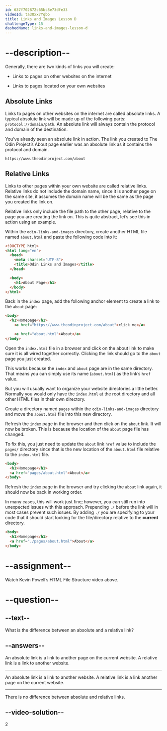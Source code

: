 ```yaml
---
id: 637f702872c65bc8e73dfe33
videoId: ta3Oxx7Yqbo
title: Links and Images Lesson D
challengeType: 15
dashedName: links-and-images-lesson-d
---
```

# --description--


Generally, there are two kinds of links you will create:

- Links to pages on other websites on the internet

- Links to pages located on your own websites


## Absolute Links
Links to pages on other websites on the internet are called absolute links. A typical absolute link will be made up of the following parts: `protocol://domain/path`. An absolute link will always contain the protocol and domain of the destination.

You’ve already seen an absolute link in action. The link you created to The Odin Project’s About page earlier was an absolute link as it contains the protocol and domain.

`https://www.theodinproject.com/about`

## Relative Links
Links to other pages within your own website are called relative links. Relative links do not include the domain name, since it is another page on the same site, it assumes the domain name will be the same as the page you created the link on.

Relative links only include the file path to the other page, relative to the page you are creating the link on. This is quite abstract, let’s see this in action using an example.

Within the `odin-links-and-images` directory, create another HTML file named `about.html` and paste the following code into it:

```html
<!DOCTYPE html>
<html lang="en">
  <head>
    <meta charset="UTF-8">
    <title>Odin Links and Images</title>
  </head>

  <body>
    <h1>About Page</h1>
  </body>
</html>
```

Back in the `index` page, add the following anchor element to create a link to the `about` page:

```html
<body>
  <h1>Homepage</h1>
	<a href="https://www.theodinproject.com/about">click me</a>

	<a href="about.html">About</a>
</body>
```

Open the `index.html` file in a browser and click on the about link to make sure it is all wired together correctly. Clicking the link should go to the `about` page you just created.

This works because the `index` and `about` page are in the same directory. That means you can simply use its name (`about.html`) as the link’s `href` value.

But you will usually want to organize your website directories a little better. Normally you would only have the `index.html` at the root directory and all other HTML files in their own directory.

Create a directory named `pages` within the `odin-links-and-images` directory and move the `about.html` file into this new directory.

Refresh the `index` page in the browser and then click on the `about` link. It will now be broken. This is because the location of the `about` page file has changed.

To fix this, you just need to update the `about` link `href` value to include the `pages/` directory since that is the new location of the `about.html` file relative to the `index.html` file.

```html
<body>
  <h1>Homepage</h1>
  <a href="pages/about.html">About</a>
</body>
```

Refresh the `index` page in the browser and try clicking the `about` link again, it should now be back in working order.

In many cases, this will work just fine; however, you can still run into unexpected issues with this approach. Prepending `./` before the link will in most cases prevent such issues. By adding `./` you are specifying to your code that it should start looking for the file/directory relative to the **current** directory.

```html
<body>
  <h1>Homepage</h1>
  <a href="./pages/about.html">About</a>
</body>
```

# --assignment--

Watch Kevin Powell’s HTML File Structure video above.

# --question--

## --text--

What is the difference between an absolute and a relative link?

## --answers--

An absolute link is a link to another page on the current website. A relative link is a link to another website.

---

An absolute link is a link to another website. A relative link is a link another page on the current website.

---

There is no difference between absolute and relative links.

## --video-solution--

2
